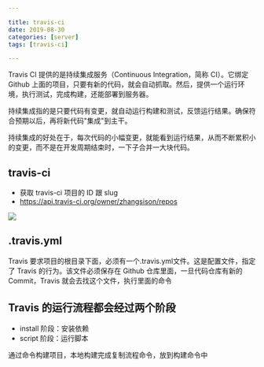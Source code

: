 ```yaml
---

title: travis-ci
date: 2019-08-30
categories: [server]
tags: [travis-ci]

---
```


Travis CI 提供的是持续集成服务（Continuous Integration，简称 CI）。它绑定 Github 上面的项目，只要有新的代码，就会自动抓取。然后，提供一个运行环境，执行测试，完成构建，还能部署到服务器。

持续集成指的是只要代码有变更，就自动运行构建和测试，反馈运行结果。确保符合预期以后，再将新代码"集成"到主干。

持续集成的好处在于，每次代码的小幅变更，就能看到运行结果，从而不断累积小的变更，而不是在开发周期结束时，一下子合并一大块代码。

## travis-ci

- 获取 travis-ci 项目的 ID 跟 slug
- https://api.travis-ci.org/owner/zhangsison/repos


![](https://i.loli.net/2019/12/12/If2npYciqNCgdPK.png)


## .travis.yml

Travis 要求项目的根目录下面，必须有一个.travis.yml文件。这是配置文件，指定了 Travis 的行为。该文件必须保存在 Github 仓库里面，一旦代码仓库有新的 Commit，Travis 就会去找这个文件，执行里面的命令

## Travis 的运行流程都会经过两个阶段

- install 阶段：安装依赖
- script 阶段：运行脚本

通过命令构建项目，本地构建完成复制流程命令，放到构建命令中
